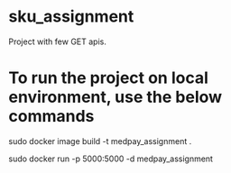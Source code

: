# sku_assignment
Project with few GET apis.

# To run the project on local environment, use the below commands
sudo docker image build -t medpay_assignment .

sudo docker run -p 5000:5000 -d medpay_assignment
